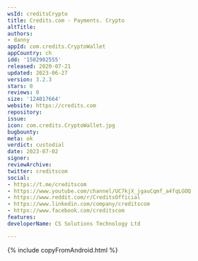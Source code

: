 ```yaml
---
wsId: creditsCrypto
title: Credits.com - Payments. Crypto
altTitle: 
authors:
- danny
appId: com.credits.CryptoWallet
appCountry: ch
idd: '1502902555'
released: 2020-07-21
updated: 2023-06-27
version: 3.2.3
stars: 0
reviews: 0
size: '124017664'
website: https://credits.com
repository: 
issue: 
icon: com.credits.CryptoWallet.jpg
bugbounty: 
meta: ok
verdict: custodial
date: 2023-07-02
signer: 
reviewArchive: 
twitter: creditscom
social:
- https://t.me/creditscom
- https://www.youtube.com/channel/UC7kjX_jgauCqmf_a4fqLGOQ
- https://www.reddit.com/r/CreditsOfficial
- https://www.linkedin.com/company/creditscom
- https://www.facebook.com/creditscom
features: 
developerName: CS Solutions Technology Ltd

---
```


{% include copyFromAndroid.html %}
